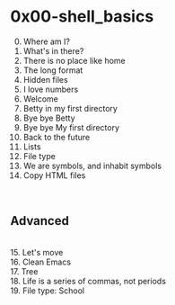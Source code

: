 <h1>0x00-shell_basics</h1>

00. Where am I?<br> 
01. What's in there?<br>  
02. There is no place like home<br>  
03. The long format<br> 
04. Hidden files<br> 
05. I love numbers<br> 
06. Welcome<br> 
07. Betty in my first directory<br> 
08. Bye bye Betty<br> 
09. Bye bye My first directory<br> 
10. Back to the future<br> 
11. Lists<br> 
12. File type<br> 
13. We are symbols, and inhabit symbols<br> 
14. Copy HTML files<br> 
<br>
<h2>Advanced</h2>
<br>
15. Let's move<br> 
16. Clean Emacs<br>
17. Tree<br> 
18. Life is a series of commas, not periods<br>
19. File type: School<br>
